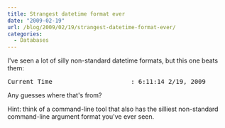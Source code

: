 ```yaml
---
title: Strangest datetime format ever
date: "2009-02-19"
url: /blog/2009/02/19/strangest-datetime-format-ever/
categories:
  - Databases
---
```

I've seen a lot of silly non-standard datetime formats, but this one beats them:

<pre>Current Time                     : 6:11:14 2/19, 2009</pre>

Any guesses where that's from?

Hint: think of a command-line tool that also has the silliest non-standard command-line argument format you've ever seen.
